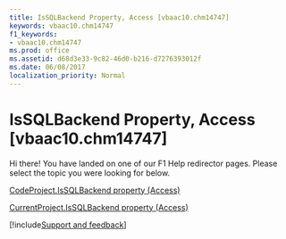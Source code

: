 ```yaml
---
title: IsSQLBackend Property, Access [vbaac10.chm14747]
keywords: vbaac10.chm14747
f1_keywords:
- vbaac10.chm14747
ms.prod: office
ms.assetid: d68d3e33-9c82-46d0-b216-d7276393012f
ms.date: 06/08/2017
localization_priority: Normal
---
```



# IsSQLBackend Property, Access [vbaac10.chm14747]

Hi there! You have landed on one of our F1 Help redirector pages. Please select the topic you were looking for below.

[CodeProject.IsSQLBackend property (Access)](https://msdn.microsoft.com/library/c0b0f9bb-5ad4-69c1-9553-2caf420870f1%28Office.15%29.aspx)

[CurrentProject.IsSQLBackend property (Access)](https://msdn.microsoft.com/library/39e312e0-9b58-e1fe-7a98-be5e225a3c0c%28Office.15%29.aspx)

[!include[Support and feedback](~/includes/feedback-boilerplate.md)]